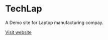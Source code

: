 # TechLap
A Demo site for Laptop manufacturing compay.

[Visit website](https://v0-tech-lap-website-design.vercel.app/)
